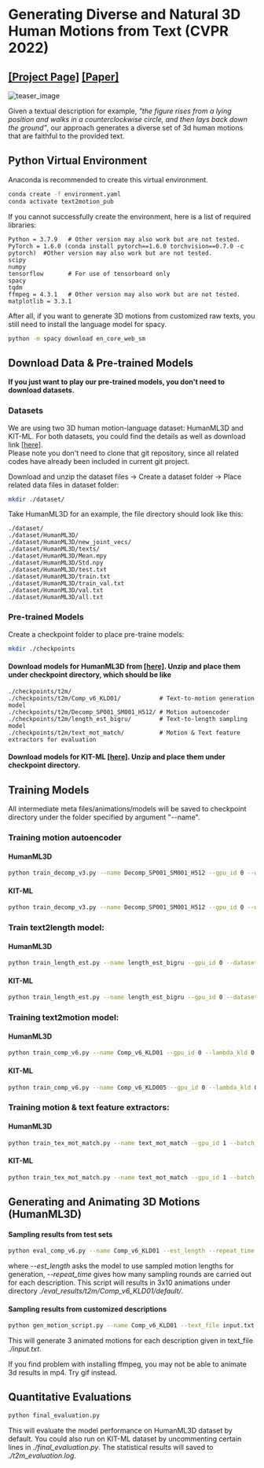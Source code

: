 # Generating Diverse and Natural 3D Human Motions from Text (CVPR 2022)
## [[Project Page]](https://github.com/undisclosed-rav/3DHumanMotion/tree/main/T2M) [[Paper]](https://drive.google.com/file/d/1Lo57oAXEpIcrd-Ppgs5xCAcXOvwMr0sw/view?usp=drive_link)

![teaser_image](https://github.com/EricGuo5513/text-to-motion/blob/main/docs/teaser_image.png)
  
  Given a textual description for example, *"the figure rises from a lying position and walks in a counterclockwise circle, and then lays back down the ground"*, our approach generates a diverse set of 3d human motions that are faithful to the provided text.
  
## Python Virtual Environment

Anaconda is recommended to create this virtual environment.
  
  ```sh
  conda create -f environment.yaml
  conda activate text2motion_pub
  ```
  
If you cannot successfully create the environment, here is a list of required libraries:
  ```
  Python = 3.7.9   # Other version may also work but are not tested.
  PyTorch = 1.6.0 (conda install pytorch==1.6.0 torchvision==0.7.0 -c pytorch)  #Other version may also work but are not tested.
  scipy
  numpy
  tensorflow       # For use of tensorboard only
  spacy
  tqdm
  ffmpeg = 4.3.1   # Other version may also work but are not tested.
  matplotlib = 3.3.1
  ```
  
  After all, if you want to generate 3D motions from customized raw texts, you still need to install the language model for spacy. 
  ```sh
  python -m spacy download en_core_web_sm
  ```
  
  ## Download Data & Pre-trained Models
  
  **If you just want to play our pre-trained models, you don't need to download datasets.**
  ### Datasets
  We are using two 3D human motion-language dataset: HumanML3D and KIT-ML. For both datasets, you could find the details as well as download link [[here]](https://github.com/EricGuo5513/HumanML3D).   
  Please note you don't need to clone that git repository, since all related codes have already been included in current git project.
  
  Download and unzip the dataset files -> Create a dataset folder -> Place related data files in dataset folder:
  ```sh
  mkdir ./dataset/
  ```
  Take HumanML3D for an example, the file directory should look like this:  
  ```
  ./dataset/
  ./dataset/HumanML3D/
  ./dataset/HumanML3D/new_joint_vecs/
  ./dataset/HumanML3D/texts/
  ./dataset/HumanML3D/Mean.mpy
  ./dataset/HumanML3D/Std.npy
  ./dataset/HumanML3D/test.txt
  ./dataset/HumanML3D/train.txt
  ./dataset/HumanML3D/train_val.txt
  ./dataset/HumanML3D/val.txt  
  ./dataset/HumanML3D/all.txt 
  ```
 ### Pre-trained Models
  Create a checkpoint folder to place pre-traine models:
  ```sh
  mkdir ./checkpoints
  ```
    
 #### Download models for HumanML3D from [[here]](https://drive.google.com/file/d/1DSaKqWX2HlwBtVH5l7DdW96jeYUIXsOP/view?usp=sharing). Unzip and place them under checkpoint directory, which should be like
```
./checkpoints/t2m/
./checkpoints/t2m/Comp_v6_KLD01/           # Text-to-motion generation model
./checkpoints/t2m/Decomp_SP001_SM001_H512/ # Motion autoencoder
./checkpoints/t2m/length_est_bigru/        # Text-to-length sampling model
./checkpoints/t2m/text_mot_match/          # Motion & Text feature extractors for evaluation
 ```
 #### Download models for KIT-ML [[here]](https://drive.google.com/file/d/1tX79xk0fflp07EZ660Xz1RAFE33iEyJR/view?usp=sharing). Unzip and place them under checkpoint directory.
    
 ## Training Models
 
 All intermediate meta files/animations/models will be saved to checkpoint directory under the folder specified by argument "--name".
 ### Training motion autoencoder
 #### HumanML3D
```sh
python train_decomp_v3.py --name Decomp_SP001_SM001_H512 --gpu_id 0 --window_size 24 --dataset_name t2m
```
#### KIT-ML
```sh
python train_decomp_v3.py --name Decomp_SP001_SM001_H512 --gpu_id 0 --window_size 24 --dataset_name kit
```

### Train text2length model:
#### HumanML3D
```sh
python train_length_est.py --name length_est_bigru --gpu_id 0 --dataset_name t2m
```
#### KIT-ML
```sh
python train_length_est.py --name length_est_bigru --gpu_id 0 --dataset_name kit
```
### Training text2motion model:
#### HumanML3D
```sh
python train_comp_v6.py --name Comp_v6_KLD01 --gpu_id 0 --lambda_kld 0.01 --dataset_name t2m
```
#### KIT-ML
```sh
python train_comp_v6.py --name Comp_v6_KLD005 --gpu_id 0 --lambda_kld 0.005 --dataset_name kit
```
### Training motion & text feature extractors:
#### HumanML3D
```sh
python train_tex_mot_match.py --name text_mot_match --gpu_id 1 --batch_size 8 --dataset_name t2m
```
#### KIT-ML
```sh
python train_tex_mot_match.py --name text_mot_match --gpu_id 1 --batch_size 8 --dataset_name kit
```
    
## Generating and Animating 3D Motions (HumanML3D)
#### Sampling results from test sets
```sh
python eval_comp_v6.py --name Comp_v6_KLD01 --est_length --repeat_time 3 --num_results 10 --ext default --gpu_id 1
```
where *--est_length* asks the model to use sampled motion lengths for generation, *--repeat_time* gives how many sampling rounds are carried out for each description. This script will results in 3x10 animations under directory *./eval_results/t2m/Comp_v6_KLD01/default/*.

#### Sampling results from customized descriptions
```sh
python gen_motion_script.py --name Comp_v6_KLD01 --text_file input.txt --repeat_time 3 --ext customized --gpu_id 1
```
This will generate 3 animated motions for each description given in text_file *./input.txt*.

If you find problem with installing ffmpeg, you may not be able to animate 3d results in mp4. Try gif instead.

## Quantitative Evaluations
```sh
python final_evaluation.py 
```
This will evaluate the model performance on HumanML3D dataset by default. You could also run on KIT-ML dataset by uncommenting certain lines in *./final_evaluation.py*. The statistical results will saved to *./t2m_evaluation.log*.

